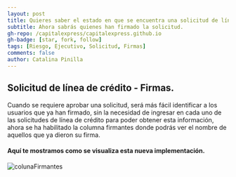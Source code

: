 ```yaml
---
layout: post
title: Quieres saber el estado en que se encuentra una solicitud de línea de crédito.
subtitle: Ahora sabrás quienes han firmado la solicitud.
gh-repo: /capitalexpress/capitalexpress.github.io
gh-badge: [star, fork, follow]
tags: [Riesgo, Ejecutivo, Solicitud, Firmas]
comments: false
author: Catalina Pinilla
---
```


## Solicitud de línea de crédito - Firmas.

Cuando se requiere aprobar una solicitud, será más fácil identificar a los usuarios que ya han firmado, sin la necesidad de ingresar en cada uno de las solicitudes de línea de crédito para poder obtener esta información, ahora se ha habilitado la columna firmantes donde podrás ver el nombre de aquellos que ya dieron su firma.

#### Aquí te mostramos como se visualiza esta nueva implementación.

![colunaFirmantes](https://cdn.capitalexpress.cl/img/2025-08-03-columna-firmantes-este.jpg)
